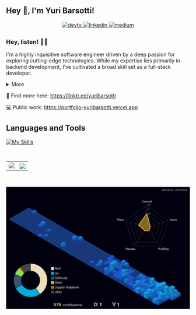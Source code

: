 ## Hey 👋, I'm Yuri Barsotti!  
  

<div align="center">
<a href="https://dev.to/ybarsotti" target="_blank">
<img src=https://img.shields.io/badge/dev.to-%2308090A.svg?&style=for-the-badge&logo=dev.to&logoColor=white alt=devto style="margin-bottom: 5px;" />
</a>
<a href="https://linkedin.com/in/yuribarsotti" target="_blank">
<img src=https://img.shields.io/badge/linkedin-%231E77B5.svg?&style=for-the-badge&logo=linkedin&logoColor=white alt=linkedin style="margin-bottom: 5px;" />
</a>
<a href="https://medium.com/@yuribarsotti" target="_blank">
<img src=https://img.shields.io/badge/medium-%23292929.svg?&style=for-the-badge&logo=medium&logoColor=white alt=medium style="margin-bottom: 5px;" />
</a>  
</div>  
  
### Hey, listen! 🧚🏼
I'm a highly inquisitive software engineer driven by a deep passion for exploring cutting-edge technologies. While my expertise lies primarily in backend development, I've cultivated a broad skill set as a full-stack developer.

<details>
  <summary>More</summary>
  <p>Beyond my professional pursuits, I immerse myself in creative hobbies such as game development using Godot and honing my skills in pixel art. I'm currently focused on mastering GoLang to expand my programming repertoire.</p>
  <p>Outside of tech, I'm an avid coffee enthusiast with a fully equipped setup. I balance my love for staying active through weightlifting, Muay Thai, MMA, and beach tennis. I'm also an e-racing enthusiast and soon-to-be drummer, with a rekindled interest in guitar playing. When I'm not coding or engaging in sports, you'll find me cruising the city on my motorcycle, appreciating clean air, and reconnecting with nature. I'm also a dedicated Final Fantasy fan and former League of Legends player, always up for a gaming session.</p>
</details>

🔗 Find more here: https://linktr.ee/yuribarsotti

💻 Public work: https://portfolio-yuribarsotti.vercel.app
<br/>  

## Languages and Tools  
[![My Skills](https://skillicons.dev/icons?i=css,js,react,nextjs,html,jest,ts,mysql,nestjs,neovim,mongodb,redis,rabbitmq,nodejs,kafka,graphql,django,python,go,nginx,kubernetes,docker,aws,gcp,terraform&perline=12)](https://yuribarsotti.tech)

<br/>  

<table><tr><td valign="top" width="50%">

<img src="https://github-readme-stats.vercel.app/api/top-langs/?username=ybarsotti&hide_border=true&layout=compact" align="left" />

</td><td valign="top" width="50%">

<div align="center">
<img src="https://komarev.com/ghpvc/?username=ybarsotti&&style=flat-square" align="center" />
</div>  


</td></tr></table>  

<br/>  

![](./profile-3d-contrib/profile-night-view.svg)

<br/>  

